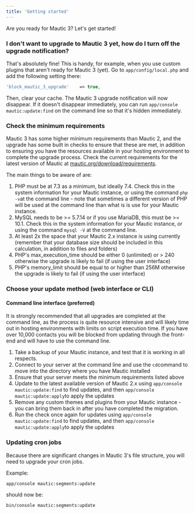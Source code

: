 ```yaml
---
title: 'Getting started'
---
```


Are you ready for Mautic 3? Let's get started!

### I don't want to upgrade to Mautic 3 yet, how do I turn off the upgrade notification?
That's absolutely fine! This is handy, for example, when you use custom plugins that aren't ready for Mautic 3 (yet). Go to `app/config/local.php` and add the following setting there:

```PHP
'block_mautic_3_upgrade'    => true,
```

Then, clear your cache. The Mautic 3 upgrade notification will now disappear. If it doesn't disappear immediately, you can run `app/console mautic:update:find` on the command line so that it's hidden immediately.

### Check the minimum requirements

Mautic 3 has some higher minimum requirements than Mautic 2, and the upgrade has some built in checks to ensure that these are met, in addition to ensuring you have the resources available in your hosting environment to complete the upgrade process. Check the current requirements for the latest version of Mautic at [mautic.org/download/requirements][requirements].  

The main things to be aware of are:

1. PHP must be at 7.3 as a minimum, but ideally 7.4. Check this in the system information for your Mautic instance, or using the command `php -v`at the command line - note that sometimes a different version of PHP will be used at the command line than what is is use for your Mautic instance.
2. MySQL needs to be >= 5.7.14 or if you use MariaDB, this must be >= 10.1. Check this in the system information for your Mautic instance, or using the command `mysql -V` at the command line.
3. At least 2x the space that your Mautic 2.x instance is using currently (remember that your database size should be included in this calculation, in addition to files and folders)
4. PHP's max_execution_time should be either 0 (unlimited) or > 240 otherwise the upgrade is likely to fail (if using the user interface)
5. PHP's memory_limit should be equal to or higher than 256M otherwise the upgrade is likely to fail (if using the user interface)

### Choose your update method (web interface or CLI)

#### Command line interface (preferred)

It is strongly recommended that all upgrades are completed at the command line, as the process is quite resource intensive and will likely time out in hosting environments with limits on script execution time. If you have over 10,000 contacts you will be blocked from updating through the front-end and will have to use the command line.

1. Take a backup of your Mautic instance, and test that it is working in all respects. 
2. Connect to your server at the command line and use the `cd`command to move into the directory where you have Mautic installed
3. Ensure that your server meets the minimum requirements listed above
4. Update to the latest available version of Mautic 2.x using `app/console mautic:update:find` to find updates, and then `app/console mautic:update:apply`to apply the updates
5. Remove any custom themes and plugins from your Mautic instance - you can bring them back in after you have completed the migration. 
6. Run the check once again for updates using `app/console mautic:update:find` to find updates, and then `app/console mautic:update:apply`to apply the updates

### Updating cron jobs
Because there are significant changes in Mautic 3's file structure, you will need to upgrade your cron jobs.

Example:

`app/console mautic:segments:update`

should now be:

`bin/console mautic:segments:update`



[requirements]: <https://mautic.org/download/requirements>
